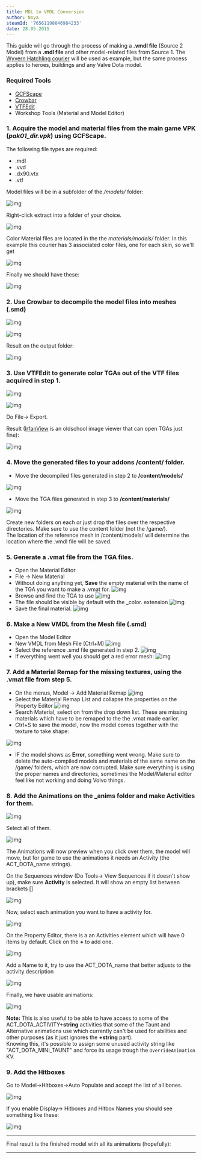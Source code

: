 ```yaml
---
title: MDL to VMDL Conversion
author: Noya
steamId: '76561198046984233'
date: 28.05.2015
---
```


This guide will go through the process of making a **.vmdl file** (Source 2 Model) from a **.mdl file** and other model-related files from Source 1. The [Wyvern Hatchling courier](http://gfycat.com/JauntyQuickArcticwolf) will be used as example, but the same process applies to heroes, buildings and any Valve Dota model.

### Required Tools

* [GCFScape](http://nemesis.thewavelength.net/?p=26)
* [Crowbar](http://steamcommunity.com/groups/CrowbarTool/discussions/0/617328415069203029/)
* [VTFEdit](http://nemesis.thewavelength.net/index.php?c=238#p238)
* Workshop Tools (Material and Model Editor)

### 1. Acquire the **model** and **material** files from the main game VPK (*pak01_dir.vpk*) using GCFScape. 

The following file types are required:

* .mdl
* .vvd
* .dx90.vtx
* .vtf

Model files will be in a subfolder of the */models/* folder:

![img](http://puu.sh/i3ayn/10871a9310.png)

Right-click extract into a folder of your choice.

![img](http://puu.sh/i3aCO/4887dee9a8.png)

Color Material files are located in the  the *materials/models/* folder. In this example this courier has 3 associated color files, one for each skin, so we'll get 

![img](http://puu.sh/i3aCw/5df098fb34.png)

Finally we should have these:

![img](http://puu.sh/i3aF1/ac40c1028e.png)

### 2. Use Crowbar to decompile the model files into meshes (.smd)

![img](http://puu.sh/i3aHy/2c37903006.png)

![img](http://puu.sh/i3aIq/aa87bc8d72.png)

Result on the output folder:

![img](http://puu.sh/i3byq/f3640f6f4b.png)

### 3. Use VTFEdit to generate color TGAs out of the VTF files acquired in step 1.

![img](http://puu.sh/i3aJa/775179ec38.jpg)

![img](http://puu.sh/i3aKg/33590b10c1.jpg)

Do File-> Export.

Result ([IrfanView](http://www.irfanview.com/) is an oldschool image viewer that can open TGAs just fine):

![img](http://puu.sh/i3bEp/1176075e01.png)

### 4. Move the generated files to your addons **/content/** folder.

- Move the decompiled files generated in step 2 to **/content/models/**

![img](http://puu.sh/i3cT8/8962d8e943.png)

- Move the TGA files generated in step 3 to **/content/materials/**

![img](http://puu.sh/i3cQg/76e8c16b46.png)

Create new folders on each or just drop the files over the respective directories. Make sure to use the content folder (not the /game/). <br />The location of the reference mesh in /content/models/ will determine the location where the .vmdl file will be saved.

### 5. Generate a .vmat file from the TGA files. 

- Open the Material Editor
- File -> New Material
- Without doing anything yet, **Save** the empty material with the name of the TGA you want to make a .vmat for. ![img](http://puu.sh/i3d02/b647383364.png)
- Browse and find the TGA to use ![img](http://puu.sh/i3d8I/b8d0e0b25d.png) 
- The file should be visible by default with the _color. extension ![img](http://i.imgur.com/Bbu4VtP.jpg)
- Save the final material. ![img](http://i.imgur.com/Jbw6kyq.jpg)

### 6. Make a New VMDL from the Mesh file (.smd)

- Open the Model Editor
- New VMDL from Mesh File (Ctrl+M) ![img](http://puu.sh/i3gPC/eb6efe93f2.jpg)
- Select the reference .smd file generated in step 2. ![img](http://i.imgur.com/Q7VH7Nq.png)
- If everything went well you should get a red error mesh: ![img](http://i.imgur.com/MQmf1IM.jpg)

### 7. Add a Material Remap for the missing textures, using the .vmat file from step 5.

- On the menus, Model -> Add Material Remap ![img](http://i.imgur.com/NgZbK7n.png)
- Select the Material Remap List and collapse the properties on the Property Editor ![img](http://i.imgur.com/oRNgV71.png)
- Search Material, select on from the drop down list. These are missing materials which have to be remaped to the the .vmat made earlier.
- Ctrl+S to save the model, now the model comes together with the texture to take shape:

![img](http://i.imgur.com/o22c9Iy.jpg)

- IF the model shows as **Error**, something went wrong. Make sure to delete the auto-compiled models and materials of the same name on the /game/ folders, which are now corrupted. Make sure everything is using the proper names and directories, sometimes the Model/Material editor feel like not working and doing Volvo things.

### 8. Add the Animations on the _anims folder and make Activities for them.

![img](http://i.imgur.com/5BvFhPg.png)

Select all of them.

![img](http://i.imgur.com/GPPJld3.png)

The Animations will now preview when you click over them, the model will move, but for game to use the animations it needs an Activity (the ACT_DOTA_name strings).

On the Sequences window (Do Tools-> View Sequences if it doesn't show up), make sure **Activity** is selected. It will show an empty list between brackets []

![img](http://puu.sh/i3xPr/4ac46797fe.png)

Now, select each animation you want to have a activity for.

![img](http://puu.sh/i3yr7/447456fe3a.png)

On the Property Editor, there is a an Activities element which will have 0 items by default. Click on the **+** to add one.

![img](http://puu.sh/i3yyc/2bde52de31.png)

Add a Name to it, try to use the ACT_DOTA_name that better adjusts to the activity description

![img](http://puu.sh/i3yxi/2cbd4d5b16.png)

Finally, we have usable animations:

![img](http://puu.sh/i3yyc/2bde52de31.png)

**Note:** This is also useful to be able to have access to some of the ACT_DOTA_ACTIVITY+**string** activities that some of the Taunt and Alternative animations use which currently can't be used for abilities and other purposes (as it just ignores the **+string** part). <br />Knowing this, it's possible to assign some unused activity string like "ACT_DOTA_MINI_TAUNT" and force its usage trough the `OverrideAnimation` KV.

### 9. Add the Hitboxes

Go to Model->Hitboxes->Auto Populate and accept the list of all bones.

![img](http://puu.sh/i3yki/3624cba10a.png)

If you enable Display-> Hitboxes and Hitbox Names you should see something like these:

![img](http://puu.sh/i3ymK/0c24d9b35c.png)

---

Final result is the finished model with all its animations (hopefully):

<Gfycat id="FirmEthicalHylaeosaurus" />

---

